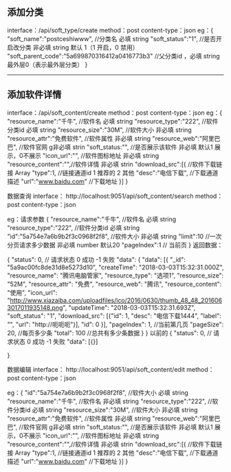 ## 添加分类
  interface：/api/soft_type/create
  method：post
  content-type：json
  eg：{
         "soft_name":"postceshiwww", //分类名 必填  string
         "soft_status":"1",    //是否开启改分类  非必填 string 默认 1（1 开启，0 禁用）
         "soft_parent_code":"5a699870316412a0416773b3" //父分类id ，必填 string 最外层0（表示最外层分类）
     }

--------------------------------------------------------------------------------------

## 添加软件详情
  interface：/api/soft_content/create
  method：post
  content-type：json
  eg：{
       "resource_name":"千牛", //软件名 必填  string
       "resource_type":"222",  //软件分类id 必填  string
       "resource_size":"30M", //软件大小 非必填  string
       "resource_attr":"免费软件", //软件属性 非必填  string
       "resource_web":"阿里巴巴", //软件官网 g非必填  strin
       "soft_status:"",  //是否展示该软件  非必填  默认1 展示，0不展示
        "icon_url":"",              //软件图标地址 非必填 string
        "resource_content":"",//软件详情 非必填  strin
       "download_src":[{ //软件下载链接   Array
       "type":1,    //链接通道id  1 推荐的 2 其他
       "desc":"电信下载",  //下载通道描述
       "url":"www.baidu.com" //下载地址
     }]
     }










数据查询
 interface： http://localhost:9051/api/soft_content/search
method：post
  content-type：json

eg：请求参数
{
       "resource_name":"千牛", //软件名 必填  string
       "resource_type":"222",  //软件分类id 必填  string
       "id":"5a754e7a6b9b2f3c0968f2f8", //软件大小 非必填  string
       "limit":10   //一次分页请求多少数据 非必填  number  默认20
       "pageIndex":1 //  当前页
     }
返回数据：

{
    "status": 0, // 请求状态 0 成功 -1 失败
    "data": {
        "data": [{
                  "_id": "5a9ac00fc8de31d8e5273d10",
                  "createTime": "2018-03-03T15:32:31.000Z",
                  "resource_name": "腾讯电脑管家",
                  "resource_type": "选项1",
                  "resource_size": "52M",
                  "resource_attr": "免费",
                  "resource_web": "腾讯",
                  "resource_content": "使用",
                  "icon_url": "http://www.xiazaiba.com/uploadfiles/ico/2016/0630/thumb_48_48_2016063017011935148.png",
                  "updateTime": "2018-03-03T15:32:31.693Z",
                  "soft_status": "1",
                  "download_src": [{"id": 1, "desc": "电信下载1444", "label": "", "url": "http://呃呃呃"}],
                  "id": 0
               }],
    "pageIndex": 1, //当前第几页
    "pageSize": 20, //每页多少条
    "total": 100  //总共有多少条数据
    }
}
以前的
{
    "status": 0, // 请求状态 0 成功 -1 失败
    "data": [{}]

}
     


数据编辑
 interface： http://localhost:9051/api/soft_content/edit
method：post
  content-type：json

eg：{
       "id":"5a754e7a6b9b2f3c0968f2f8", //软件大小 必填  string
       "resource_name":"千牛", //软件名 非必填  string
       "resource_type":"222",  //软件分类id 必填  string
       "resource_size":"30M", //软件大小 非必填  string
       "resource_attr":"免费软件", //软件属性 非必填  string
       "resource_web":"阿里巴巴", //软件官网 g非必填  strin
       "soft_status:"",  //是否展示该软件  非必填  默认1 展示，0不展示
        "icon_url":"",              //软件图标地址 非必填 string
        "resource_content":"",//软件详情 非必填  strin
       "download_src":[{ //软件下载链接   Array
       "type":1,    //链接通道id  1 推荐的 2 其他
       "desc":"电信下载",  //下载通道描述
       "url":"www.baidu.com" //下载地址
     }]
     }
